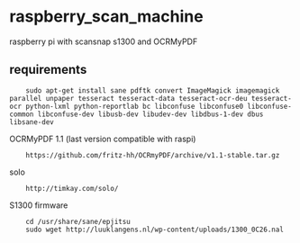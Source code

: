 # raspberry_scan_machine
raspberry pi with scansnap s1300 and OCRMyPDF

## requirements
 		sudo apt-get install sane pdftk convert ImageMagick imagemagick parallel unpaper tesseract tesseract-data tesseract-ocr-deu tesseract-ocr python-lxml python-reportlab bc libconfuse libconfuse0 libconfuse-common libconfuse-dev libusb-dev libudev-dev libdbus-1-dev dbus libsane-dev

 OCRMyPDF 1.1 (last version compatible with raspi)

 		https://github.com/fritz-hh/OCRmyPDF/archive/v1.1-stable.tar.gz

 solo

 		http://timkay.com/solo/	

 S1300 firmware

 		cd /usr/share/sane/epjitsu
 		sudo wget http://luuklangens.nl/wp-content/uploads/1300_0C26.nal
